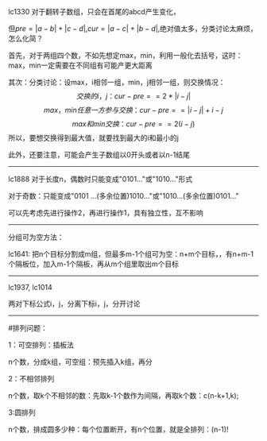 lc1330  对于翻转子数组，只会在首尾的abcd产生变化，

但$pre = |a-b|+|c-d|$,$cur = |a-c| + |b-d|$,绝对值太多，分类讨论太麻烦，怎么化简？

首先，对于两组四个数，不如先想定max，min，利用一般化去括号，这时：max，min一定需要在不同组有可能产更大距离

其次：分类讨论：设max，i相邻一组，min，j相邻一组，则交换情况：
$$交换的i，j：cur-pre == 2*|i-j|$$
$$max，min任意一方参与交换：cur -pre == |i-j| + i-j$$
$$max和min交换：cur -pre == 2(i-j)$$
所以，要想交换得到最大值，就要找到最大的i和最小的j

此外，还要注意，可能会产生子数组以0开头或者以n-1结尾
***
lc1888   对于长度n，偶数时只能变成"0101..."或"1010..."形式

对于奇数：只能变成"0101 ...(多余位置)1010..."或"1010...(多余位置)0101..."

可以先考虑先进行操作2，再进行操作1，具有独立性，互不影响
***
分组可为空方法：

lc1641:  把n个目标分割成m组，但最多m-1个组可为空：n+m个目标，，有n+m-1个隔板位，加入m-1个隔板，再从m个组里取出m个目标
***
lc1937, lc1014

两对下标公式i，j，分离下标i，j，分开讨论
***
#排列问题：

1：可空排列：插板法

n个数，分成k组，可空组：预先插入k组，再分

2：不相邻排列

n个数，取k个不相邻的数：先取k-1个数作为间隔，再取k个数：c(n-k+1,k);

3:圆排列

n个数，排成圆多少种：每个位置断开，有n个位置，就是全排列：(n-1)!



